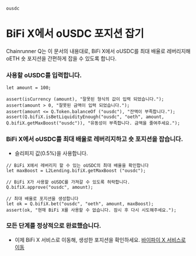 ```meta-Currency
ousdc
```

# BiFi X에서 oUSDC 포지션 잡기

Chainrunner Q는 이 문서의 내용대로, BiFi X에서 oUSDC를 최대 배율로 레버리지해 oETH 숏 포지션을 간편하게 잡을 수 있도록 합니다.

### 사용할 oUSDC를 입력합니다.

```input oUSDC
let amount = 100;
```

```input-Verify
assert(isCurrency (amount), "잘못된 형식의 값이 입력 되었습니다.");
assert(amount > 0, "잘못된 금액이 입력 되었습니다.");
assert(amount <= Q.Token.balanceOf ("ousdc"), "잔액이 부족합니다.");
assert(Q.bifiX.isBetLiquidityEnough("ousdc", "oeth", amount, Q.bifiX.getMaxBoost("ousdc")), "유동성이 부족합니다. 금액을 줄여주세요.");
```

### BiFi X에서 oUSDC를 최대 배율로 레버리지하고 숏 포지션을 잡습니다.

- 슬리피지 값(0.5%)을 사용합니다.

```taster
// BiFi X에서 레버리지 할 수 있는 oUSDC의 최대 배율을 확인합니다
let maxBoost = L2Lending.bifiX.getMaxBoost ("ousdc");

// BiFi X가 사용할 oUSDC를 가져갈 수 있도록 허락합니다.
Q.bifiX.approve("ousdc", amount);

// 최대 배율로 포지션을 생성합니다
let ok = Q.bifiX.bet("ousdc", "oeth", amount, maxBoost);
assert(ok, "현재 BiFi X를 사용할 수 없습니다. 잠시 후 다시 시도해주세요.");
```

### 모든 단계를 정상적으로 완료했습니다.

- 이제 BiFi X 서비스로 이동해, 생성한 포지션을 확인하세요. [바이파이 X 서비스로 이동](https://x.bifi.finance/)
